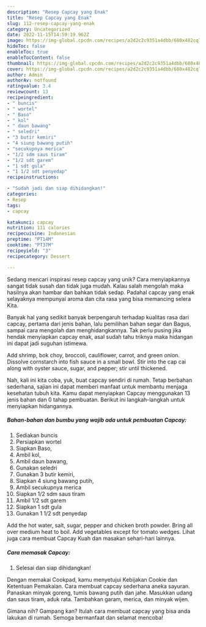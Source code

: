 ```yaml
---
description: "Resep Capcay yang Enak"
title: "Resep Capcay yang Enak"
slug: 112-resep-capcay-yang-enak
category: Uncategorized
date: 2022-11-15T14:59:19.962Z
image: https://img-global.cpcdn.com/recipes/a2d2c2c9351a4dbb/680x482cq70/capcay-foto-resep-utama.jpg
hideToc: false
enableToc: true
enableTocContent: false
thumbnail: https://img-global.cpcdn.com/recipes/a2d2c2c9351a4dbb/680x482cq70/capcay-foto-resep-utama.jpg
cover: https://img-global.cpcdn.com/recipes/a2d2c2c9351a4dbb/680x482cq70/capcay-foto-resep-utama.jpg
author: Admin
authorAv: notfound
ratingvalue: 3.4
reviewcount: 13
recipeingredient:
- " buncis"
- " wortel"
- " Baso"
- " kol"
- " daun bawang"
- " seledri"
- "3 butir kemiri"
- "4 siung bawang putih"
- "secukupnya merica"
- "1/2 sdm saus tiram"
- "1/2 sdt garem"
- "1 sdt gula"
- "1 1/2 sdt penyedap"
recipeinstructions:

- "Sudah jadi dan siap dihidangkan!"
categories:
- Resep
tags:
- capcay

katakunci: capcay 
nutrition: 111 calories
recipecuisine: Indonesian
preptime: "PT14M"
cooktime: "PT37M"
recipeyield: "3"
recipecategory: Dessert

---
```





Sedang mencari inspirasi resep capcay yang unik? Cara menyiapkannya sangat tidak susah dan tidak juga mudah. Kalau salah mengolah maka hasilnya akan hambar dan bahkan tidak sedap. Padahal capcay yang enak selayaknya mempunyai aroma dan cita rasa yang bisa memancing selera Kita.





Banyak hal yang sedikit banyak berpengaruh terhadap kualitas rasa dari capcay, pertama dari jenis bahan, lalu pemilihan bahan segar dan Bagus, sampai cara mengolah dan menghidangkannya. Tak perlu pusing jika hendak menyiapkan capcay enak,      asal sudah tahu triknya maka hidangan ini dapat jadi suguhan istimewa.














Add shrimp, bok choy, broccoli, cauliflower, carrot, and green onion. Dissolve cornstarch into fish sauce in a small bowl. Stir into the cap cai along with oyster sauce, sugar, and pepper; stir until thickened.






Nah, kali ini kita coba, yuk, buat capcay sendiri di rumah. Tetap berbahan sederhana, sajian ini dapat memberi manfaat untuk membantu menjaga kesehatan tubuh kita. Kamu dapat menyiapkan Capcay menggunakan 13 jenis bahan dan 0 tahap pembuatan. Berikut ini langkah-langkah untuk menyiapkan hidangannya.

<!--inarticleads1-->

##### Bahan-bahan dan bumbu yang wajib ada untuk pembuatan Capcay:

1. Sediakan  buncis
1. Persiapkan  wortel
1. Siapkan  Baso,
1. Ambil  kol,
1. Ambil  daun bawang,
1. Gunakan  seledri
1. Gunakan 3 butir kemiri,
1. Siapkan 4 siung bawang putih,
1. Ambil secukupnya merica
1. Siapkan 1/2 sdm saus tiram
1. Ambil 1/2 sdt garem
1. Siapkan 1 sdt gula
1. Gunakan 1 1/2 sdt penyedap


Add the hot water, salt, sugar, pepper and chicken broth powder. Bring all over medium heat to boil. Add vegetables except for tomato wedges. Lihat juga cara membuat Capcay Kuah dan masakan sehari-hari lainnya. 

<!--inarticleads2-->

##### Cara memasak Capcay:


1. Selesai dan siap dihidangkan!

Dengan memakai Cookpad, kamu menyetujui Kebijakan Cookie dan Ketentuan Pemakaian. Cara membuat capcay sederhana aneka sayuran. Panaskan minyak goreng, tumis bawang putih dan jahe. Masukkan udang dan saus tiram, aduk rata. Tambahkan garam, merica, dan minyak wijen. 

Gimana nih? Gampang kan? Itulah cara membuat capcay yang bisa anda lakukan di rumah. Semoga bermanfaat dan selamat mencoba!
